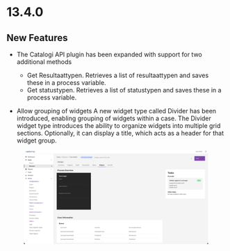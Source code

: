# 13.4.0

## New Features

* The Catalogi API plugin has been expanded with support for two additional methods
  * Get Resultaattypen. Retrieves a list of resultaattypen and saves these in a process variable.
  * Get statustypen. Retrieves a list of statustypen and saves these in a process variable.

* Allow grouping of widgets
A new widget type called Divider has been introduced, enabling grouping of widgets within a case.
The Divider widget type introduces the ability to organize widgets into multiple grid sections.
Optionally, it can display a title, which acts as a header for that widget group.

<figure><img src="../../../.gitbook/assets/widget-divider.png" alt=""><figcaption></figcaption></figure>
